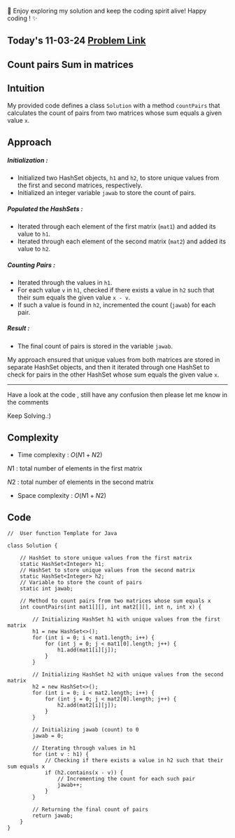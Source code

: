 🚀 Enjoy exploring my solution and keep the coding spirit alive! Happy coding ! ✨

## Today's 11-03-24 [Problem Link](https://www.geeksforgeeks.org/problems/count-pairs-sum-in-matrices4332/1)
## Count pairs Sum in matrices

## Intuition
My provided code defines a class `Solution` with a method `countPairs` that calculates the count of pairs from two matrices whose sum equals a given value `x`.

## Approach

##### Initialization :
- Initialized two HashSet objects, `h1` and `h2`, to store unique values from the first and second matrices, respectively.
- Initialized an integer variable `jawab` to store the count of pairs.

##### Populated the HashSets :
- Iterated through each element of the first matrix (`mat1`) and added its value to `h1`.
- Iterated through each element of the second matrix (`mat2`) and added its value to `h2`.

##### Counting Pairs :
- Iterated through the values in `h1`.
- For each value `v` in `h1`, checked if there exists a value in `h2` such that their sum equals the given value `x - v`.
- If such a value is found in `h2`, incremented the count (`jawab`) for each pair.

##### Result :
- The final count of pairs is stored in the variable `jawab`.

My approach ensured that unique values from both matrices are stored in separate HashSet objects, and then it iterated through one HashSet to check for pairs in the other HashSet whose sum equals the given value `x`.

---
Have a look at the code , still have any confusion then please let me know in the comments

Keep Solving.:)

## Complexity
- Time complexity : $O( N1 + N2 )$
<!-- Add your time complexity here, e.g. $$O())$$ -->
$N1$ : total number of elements in the first matrix

$N2$ : total number of elements in the second matrix
- Space complexity : $O( N1 + N2 )$
<!-- Add your space complexity here, e.g. $$O(n)$$ -->

## Code

```
//  User function Template for Java

class Solution {
    
    // HashSet to store unique values from the first matrix
    static HashSet<Integer> h1;
    // HashSet to store unique values from the second matrix
    static HashSet<Integer> h2;
    // Variable to store the count of pairs
    static int jawab;

    // Method to count pairs from two matrices whose sum equals x
    int countPairs(int mat1[][], int mat2[][], int n, int x) {
    
        // Initializing HashSet h1 with unique values from the first matrix
        h1 = new HashSet<>();
        for (int i = 0; i < mat1.length; i++) {
            for (int j = 0; j < mat1[0].length; j++) {
                h1.add(mat1[i][j]);
            }
        }

        // Initializing HashSet h2 with unique values from the second matrix
        h2 = new HashSet<>();
        for (int i = 0; i < mat2.length; i++) {
            for (int j = 0; j < mat2[0].length; j++) {
                h2.add(mat2[i][j]);
            }
        }

        // Initializing jawab (count) to 0
        jawab = 0;

        // Iterating through values in h1
        for (int v : h1) {
            // Checking if there exists a value in h2 such that their sum equals x
            if (h2.contains(x - v)) {
                // Incrementing the count for each such pair
                jawab++;
            }
        }

        // Returning the final count of pairs
        return jawab;
    }
}
```
